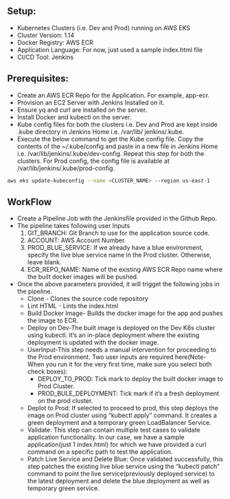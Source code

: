 ## Setup:
* Kubernetes Clusters (i.e. Dev and Prod) running on AWS EKS
* Cluster Version: 1.14
* Docker Registry: AWS ECR
* Application Language: For now, just used a sample index.html file
* CI/CD Tool: Jenkins
## Prerequisites:
* Create an AWS ECR Repo for the Application. For example, app-ecr.
* Provision an EC2 Server with Jenkins Installed on it.
* Ensure yq and curl are installed on the server.
* Install Docker and kubectl on the server.
* Kube config files for both the clusters i.e. Dev and Prod are kept inside .kube directory in Jenkins Home i.e. /var/lib/     jenkins/.kube.
* Execute the below command to get the Kube config file. Copy the contents of the ~/.kube/config and paste in a new file in    Jenkins Home i.e. /var/lib/jenkins/.kube/dev-config. Repeat this step for both the clusters. For Prod config, the config     file is available at /var/lib/jenkins/.kube/prod-config.
```bash
aws eks update-kubeconfig --name <CLUSTER_NAME> --region us-east-1
```  
## WorkFlow
* Create a Pipeline Job with the Jenkinsfile provided in the Github Repo. 
* The pipeline takes following user Inputs
    1.  GIT_BRANCH: Git Branch to use for the application source code.
    2.  ACCOUNT: AWS Account Number.
    3.  PROD_BLUE_SERVICE: If we already have a blue environment, specify the live blue service name in the Prod cluster.        Otherwise, leave blank.
    4.  ECR_REPO_NAME: Name of the existing AWS ECR Repo name where the built docker images will be pushed.
* Once the above parameters provided, it will trigget the following jobs in the pipeline.
    *   Clone - Clones the source code repository
    *   Lint HTML - Lints the index.html
    *   Build Docker Image- Builds the docker image for the app and pushes the image to ECR.
    *   Deploy on Dev-The built image is deployed on the Dev K8s cluster using kubectl. It’s an in-place deployment where        the existing deployment is updated with the docker image.
    *   UserInput-This step needs a manual intervention for proceeding to the Prod environment. Two user inputs are required     here(Note- When you run it for the very first time, make sure you select both check boxes):
        *   DEPLOY_TO_PROD: Tick mark to deploy the built docker image to Prod Cluster.
        *   PROD_BULE_DEPLOYMENT: Tick mark if it’s a fresh deployment on the prod cluster.
    *   Deplot to Prod: If selected to proceed to prod, this step deploys the image on Prod cluster using “kubectl apply”        command. It creates a green deployment and a temporary green LoadBalancer Service.
    *   Validate: This step can contain multiple test cases to validate application functionality. In our case, we have a        sample application(just 1 index.html) for which we have provided a curl command on a specific path to test the           application.
    *   Patch Live Service and Delete Blue: Once validated successfully, this step patches the existing live blue service        using the “kubectl patch” command to point the live service(previously deployed service) to the latest deployment        and delete the blue deployment as well as temporary green service.

